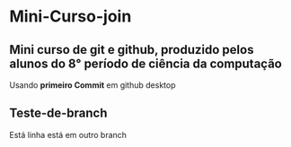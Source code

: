 # Mini-Curso-join
Mini curso de git e github, produzido pelos alunos do 8° período de ciência da computação
---
Usando **primeiro Commit** em github desktop

## Teste-de-branch
Está linha está em outro branch 
